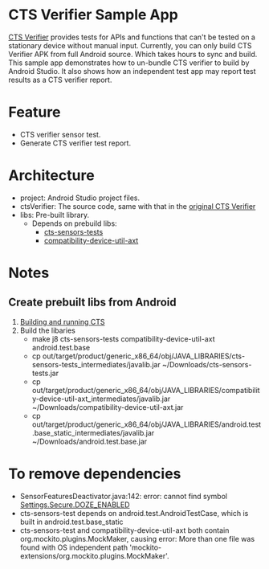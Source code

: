 # CTS Verifier Sample App
[CTS Verifier](https://source.android.com/compatibility/cts/verifier) provides tests for APIs and functions that can't be tested on a stationary device without manual input. Currently, you can only build CTS Verifier APK from full Android source. Which takes hours to sync and build. This sample app demonstrates how to un-bundle CTS verifier to build by Android Studio. It also shows how an independent test app may report test results as a CTS verifier report. 

# Feature
- CTS verifier sensor test.
- Generate CTS verifier test report.

# Architecture
- project: Android Studio project files.
- ctsVerifier: The source code, same with that in the [original CTS Verifier](https://cs.android.com/android/platform/superproject/+/master:cts/apps/CtsVerifier/)
- libs: Pre-built library. 
  - Depends on prebuild libs:
     - [cts-sensors-tests](https://cs.android.com/android/platform/superproject/+/master:cts/tests/sensor/Android.mk;bpv=0;bpt=0)
     - [compatibility-device-util-axt](https://cs.android.com/android/platform/superproject/+/master:cts/common/device-side/util-axt/Android.bp?q=compatibility-device-util-axt%20%20&ss=android%2Fplatform%2Fsuperproject)
# Notes
## Create prebuilt libs from Android
1. [Building and running CTS](https://source.android.com/compatibility/cts/development#building-and-running-cts)
2. Build the libaries
   - make j8 cts-sensors-tests compatibility-device-util-axt android.test.base
   - cp out/target/product/generic_x86_64/obj/JAVA_LIBRARIES/cts-sensors-tests_intermediates/javalib.jar ~/Downloads/cts-sensors-tests.jar
   - cp out/target/product/generic_x86_64/obj/JAVA_LIBRARIES/compatibility-device-util-axt_intermediates/javalib.jar ~/Downloads/compatibility-device-util-axt.jar
   - cp out/target/product/generic_x86_64/obj/JAVA_LIBRARIES/android.test.base_static_intermediates/javalib.jar ~/Downloads/android.test.base.jar

# To remove dependencies
- SensorFeaturesDeactivator.java:142: error: cannot find symbol [Settings.Secure.DOZE_ENABLED](https://cs.android.com/android/platform/superproject/+/master:frameworks/base/core/java/android/provider/Settings.java;l=7741?q=Settings.Secure.DOZE_ENABLED&ss=android)
- cts-sensors-test depends on android.test.AndroidTestCase, which is built in android.test.base_static
- cts-sensors-test and compatibility-device-util-axt both contain org.mockito.plugins.MockMaker, causing error: More than one file was found with OS independent path 'mockito-extensions/org.mockito.plugins.MockMaker'.


